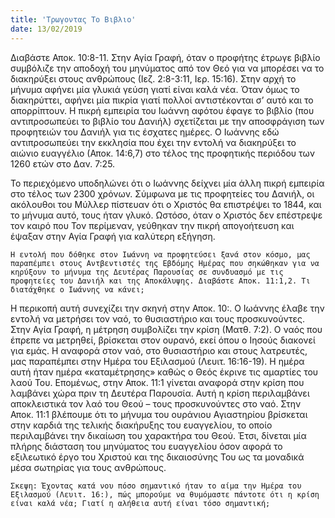 ```yaml
---
title: 'Τρωγοντας Το Βιβλιο'
date: 13/02/2019
---
```


Διαβάστε Αποκ. 10:8-11. Στην Αγία Γραφή, όταν ο προφήτης έτρωγε βιβλίο συμβόλιζε την αποδοχή του μηνύματος από τον Θεό για να μπορέσει να το διακηρύξει στους ανθρώπους (Ιεζ. 2:8-3:11, Ιερ. 15:16). Στην αρχή το μήνυμα αφήνει μία γλυκιά γεύση γιατί είναι καλά νέα. Όταν όμως το διακηρύττει, αφήνει μία πικρία γιατί πολλοί αντιστέκονται σ’ αυτό και το απορρίπτουν. Η πικρή εμπειρία του Ιωάννη αφότου έφαγε το βιβλίο (που αντιπροσωπεύει το βιβλίο του Δανιήλ) σχετίζεται με την αποσφράγιση των προφητειών του Δανιήλ για τις έσχατες ημέρες. Ο Ιωάννης εδώ αντιπροσωπεύει την εκκλησία που έχει την εντολή να διακηρύξει το αιώνιο ευαγγέλιο (Αποκ. 14:6,7) στο τέλος της προφητικής περιόδου των 1260 ετών στο Δαν. 7:25. 

Το περιεχόμενο υποδηλώνει ότι ο Ιωάννης δείχνει μία άλλη πικρή εμπειρία στο τέλος των 2300 χρόνων. Σύμφωνα με τις προφητείες του Δανιήλ, οι ακόλουθοι του Μύλλερ πίστευαν ότι ο Χριστός θα επιστρέψει το 1844, και το μήνυμα αυτό, τους ήταν γλυκό. Ωστόσο, όταν ο Χριστός δεν επέστρεψε τον καιρό που Τον περίμεναν, γεύθηκαν την πικρή απογοήτευση και έψαξαν στην Αγία Γραφή για καλύτερη εξήγηση.

`Η εντολή που δόθηκε στον Ιωάννη να προφητεύσει ξανά στον κόσμο, μας παραπέμπει στους Αντβεντιστές της Εβδόμης Ημέρας που σηκώθηκαν για να κηρύξουν το μήνυμα της Δευτέρας Παρουσίας σε συνδυασμό με τις προφητείες του Δανιήλ και της Αποκάλυψης. Διαβάστε Αποκ. 11:1,2. Τι διατάχθηκε ο Ιωάννης να κάνει;`

Η περικοπή αυτή συνεχίζει την σκηνή στην Αποκ. 10:. Ο Ιωάννης έλαβε την εντολή να μετρήσει τον ναό, το θυσιαστήριο και τους προσκυνούντες. Στην Αγία Γραφή, η μέτρηση συμβολίζει την κρίση (Ματθ. 7:2). Ο ναός που έπρεπε να μετρηθεί, βρίσκεται στον ουρανό, εκεί όπου ο Ιησούς διακονεί για εμάς. Η αναφορά στον ναό, στο θυσιαστήριο και στους λατρευτές, μας παραπέμπει στην Ημέρα του Εξιλασμού (Λευιτ. 16:16-19). Η ημέρα αυτή ήταν ημέρα «καταμέτρησης» καθώς ο Θεός έκρινε τις αμαρτίες του λαού Του. Επομένως, στην Αποκ. 11:1 γίνεται αναφορά στην κρίση που λαμβάνει χώρα πριν τη Δευτέρα Παρουσία. Αυτή η κρίση περιλαμβάνει αποκλειστικά τον λαό του Θεού – τους προσκυνούντες στο ναό. Στην Αποκ. 11:1 βλέπουμε ότι το μήνυμα του ουράνιου Αγιαστηρίου βρίσκεται στην καρδιά της τελικής διακήρυξης του ευαγγελίου, το οποίο περιλαμβάνει την δικαίωση του χαρακτήρα του Θεού. Έτσι, δίνεται μία πλήρης διάσταση του μηνύματος του ευαγγελίου όσον αφορά το εξιλεωτικό έργο του Χριστού και της δικαιοσύνης Του ως τα μοναδικά μέσα σωτηρίας για τους ανθρώπους.

`Σκεψη: Έχοντας κατά νου πόσο σημαντικό ήταν το αίμα την Ημέρα του Εξιλασμού (Λευιτ. 16:), πώς μπορούμε να θυμόμαστε πάντοτε ότι η κρίση είναι καλά νέα; Γιατί η αλήθεια αυτή είναι τόσο σημαντική;`